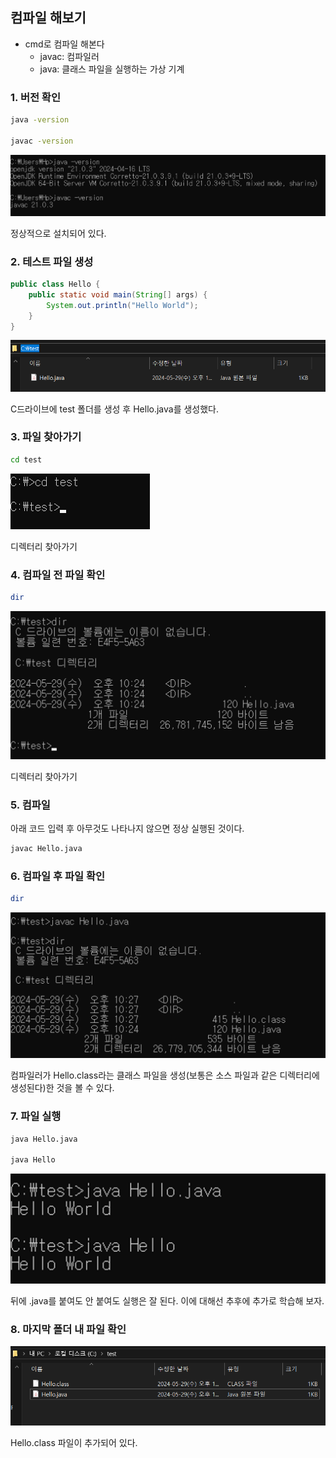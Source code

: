 ## 컴파일 해보기

- cmd로 컴파일 해본다
    - javac: 컴파일러
    - java: 클래스 파일을 실행하는 가상 기계

### 1. 버전 확인

```bash
java -version

javac -version
```

![버전확인](img/java_cmd_compile/1.png)

정상적으로 설치되어 있다.

### 2. 테스트 파일 생성

```java
public class Hello {
    public static void main(String[] args) {
        System.out.println("Hello World");
    }
}
```

![테스트 파일 생성](img/java_cmd_compile/2.png)

C드라이브에 test 폴더를 생성 후 Hello.java를 생성했다.

### 3. 파일 찾아가기

```bash
cd test
```

![파일 찾아가기](img/java_cmd_compile/3.png)

디렉터리 찾아가기

### 4. 컴파일 전 파일 확인

```bash
dir
```

![파일 확인](img/java_cmd_compile/4.png)

디렉터리 찾아가기

### 5. 컴파일

아래 코드 입력 후 아무것도 나타나지 않으면 정상 실행된 것이다.

```bash
javac Hello.java
```

### 6. 컴파일 후 파일 확인

```bash
dir
```

![컴파일 후 파일 확인](img/java_cmd_compile/6.png)

컴파일러가 Hello.class라는 클래스 파일을 생성(보통은 소스 파일과 같은 디렉터리에 생성된다)한 것을 볼 수 있다.

### 7. 파일 실행

```bash
java Hello.java

java Hello
```

![파일 실행](img/java_cmd_compile/7.png)

뒤에 .java를 붙여도 안 붙여도 실행은 잘 된다. 이에 대해선 추후에 추가로 학습해 보자.

### 8. 마지막 폴더 내 파일 확인

![파일 확인](img/java_cmd_compile/8.png)

Hello.class 파일이 추가되어 있다.
